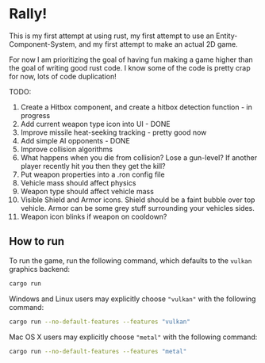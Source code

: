 # Rally!

This is my first attempt at using rust, my first attempt to use an Entity-Component-System, and my first attempt to make an actual 2D game.

For now I am prioritizing the goal of having fun making a game higher than the goal of writing good rust code. I know some of the code is pretty crap for now, lots of code duplication!

TODO:
1. Create a Hitbox component, and create a hitbox detection function - in progress
1. Add current weapon type icon into UI - DONE
1. Improve missile heat-seeking tracking - pretty good now
1. Add simple AI opponents - DONE
1. Improve collision algorithms
1. What happens when you die from collision? Lose a gun-level? If another player recently hit you then they get the kill?
1. Put weapon properties into a .ron config file
1. Vehicle mass should affect physics
1. Weapon type should affect vehicle mass
1. Visible Shield and Armor icons. Shield should be a faint bubble over top vehicle. Armor can be some grey stuff surrounding your vehicles sides.
1. Weapon icon blinks if weapon on cooldown?

## How to run

To run the game, run the following command, which defaults to the `vulkan` graphics backend:

```bash
cargo run
```

Windows and Linux users may explicitly choose `"vulkan"` with the following command:

```bash
cargo run --no-default-features --features "vulkan"
```

Mac OS X users may explicitly choose `"metal"` with the following command:

```bash
cargo run --no-default-features --features "metal"
```
